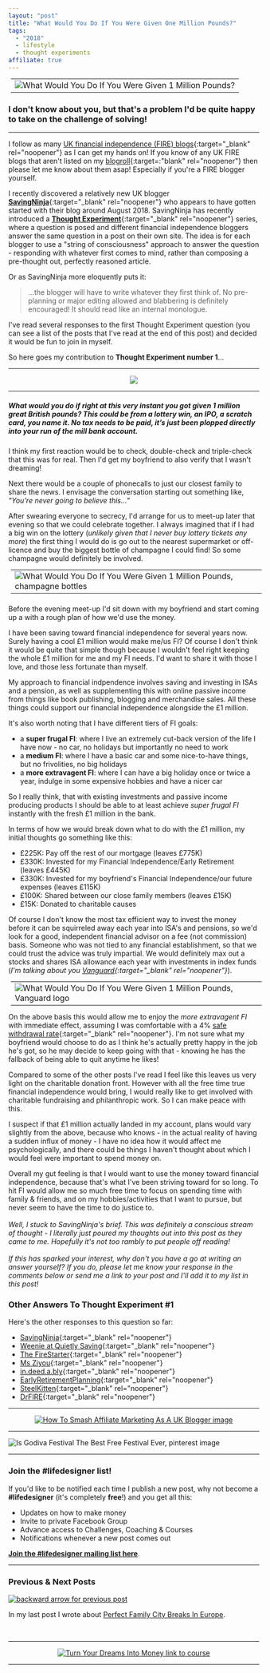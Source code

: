 ```yaml
---
layout: "post"
title: "What Would You Do If You Were Given One Million Pounds?"
tags:
  - "2018"
  - lifestyle
  - thought experiments
affiliate: true
---
```

<center>
<table class="image" style="margin: 5px 5px 5px 5px; float: none;">
<tr><td><img src="/i/2018/thought-experiments/thought-experiment-1.png" alt="What Would You Do If You Were Given 1 Million Pounds?"></td></tr>
</table>
</center>

### I don't know about you, but that's a problem I'd be quite happy to take on the challenge of solving!

***

I follow as many [UK financial independence (FIRE) blogs](/blogroll.html){:target="_blank" rel="noopener"} as I can get my hands on! If you know of any UK FIRE blogs that aren't listed on my [blogroll](/blogroll.html){:target=:"blank" rel="noopener"} then please let me know about them asap! Especially if you're a FIRE blogger yourself.

I recently discovered a relatively new UK blogger [**SavingNinja**](https://thesavingninja.com){:target="_blank" rel="noopener"} who appears to have gotten started with their blog around August 2018. SavingNinja has recently introduced a [**Thought Experiment**](https://thesavingninja.com/category/thought-experiments/){:target="_blank" rel="noopener"} series, where a question is posed and different financial independence bloggers answer the same question in a post on their own site. The idea is for each blogger to use a "string of consciousness" approach to answer the question - responding with whatever first comes to mind, rather than composing a pre-thought out, perfectly reasoned article.

Or as SavingNinja more eloquently puts it:
>...the blogger will have to write whatever they first think of. No pre-planning or major editing allowed and blabbering is definitely encouraged! It should read like an internal monologue.

I've read several responses to the first Thought Experiment question (you can see a list of the posts that I've read at the end of this post) and decided it would be fun to join in myself.

So here goes my contribution to **Thought Experiment number 1**...

***

<!-- START ADVERTISER: Travelzoo from awin.com -->
<center>
<a href="https://www.awin1.com/cread.php?s=1009233&v=5833&q=315801&r=452089">
    <img src="https://www.awin1.com/cshow.php?s=1009233&v=5833&q=315801&r=452089" border="0">
</a>
</center>

<!-- END ADVERTISER: Travelzoo from awin.com -->

*** 

##### What would you do if right at this very instant you got given 1 million great British pounds? *This could be from a lottery win, an IPO, a scratch card, you name it. No tax needs to be paid, it’s just been plopped directly into your run of the mill bank account.*

I think my first reaction would be to check, double-check and triple-check that this was for real. Then I'd get my boyfriend to also verify that I wasn't dreaming!

Next there would be a couple of phonecalls to just our closest family to share the news. I envisage the conversation starting out something like, *"You're never going to believe this..."*

After swearing everyone to secrecy, I'd arrange for us to meet-up later that evening so that we could celebrate together. I always imagined that if I had a big win on the lottery (*unlikely given that I never buy lottery tickets any more*) the first thing I would do is go out to the nearest supermarket or off-licence and buy the biggest bottle of champagne I could find! So some champagne would definitely be involved.
<center>
<table class="image" style="margin: 5px 5px 5px 5px; float: none;">
<tr><td><img src="/i/2018/thought-experiments/champagne.jpg" alt="What Would You Do If You Were Given 1 Million Pounds, champagne bottles"></td></tr>
</table>
</center>
<br>
Before the evening meet-up I'd sit down with my boyfriend and start coming up a with a rough plan of how we'd use the money.

I have been saving toward financial independence for several years now. Surely having a cool £1 million would make me/us FI? Of course I don't think it would be quite that simple though because I wouldn't feel right keeping the whole £1 million for me and my FI needs. I'd want to share it with those I love, and those less fortunate than myself.

My approach to financial indpendence involves saving and investing in ISAs and a pension, as well as supplementing this with online passive income from things like book publishing, blogging and merchandise sales. All these things could support our financial independence alongside the £1 million.

It's also worth noting that I have different tiers of FI goals:

- a **super frugal FI**: where I live an extremely cut-back version of the life I have now - no car, no holidays but importantly no need to work
- a **medium FI**: where I have a basic car and some nice-to-have things, but no frivolities, no big holidays
- a **more extravagent FI**: where I can have a big holiday once or twice a year, indulge in some expensive hobbies and have a nicer car

So I really think, that with existing investments and passive income producing products I should be able to at least achieve *super frugal FI* instantly with the fresh £1 million in the bank.

In terms of how we would break down what to do with the £1 million, my initial thoughts go something like this:

- £225K: Pay off the rest of our mortgage (leaves £775K)
- £330K: Invested for my Financial Independence/Early Retirement (leaves £445K)
- £330K: Invested for my boyfriend's Financial Independence/our future expenses (leaves £115K)
- £100K: Shared between our close family members (leaves £15K)
- £15K: Donated to charitable causes

Of course I don't know the most tax efficient way to invest the money before it can be squirreled away each year into ISA's and pensions, so we'd look for a good, independent financial advisor on a fee (not commission) basis. Someone who was not tied to any financial establishment, so that we could trust the advice was truly impartial. We would definitely max out a stocks and shares ISA allowance each year with investments in index funds (*I'm talking about you [Vanguard](https://www.vanguardinvestor.co.uk/){:target="_blank" rel="noopener"}*).
<center>
<table class="image" style="margin: 5px 5px 5px 5px; float: none;">
<tr><td><img src="/i/2018/thought-experiments/vanguard.png" alt="What Would You Do If You Were Given 1 Million Pounds, Vanguard logo"></td></tr>
</table>
</center>

On the above basis this would allow me to enjoy the *more extravagent FI* with immediate effect, assuming I was comfortable with a 4% [safe withdrawal rate](https://www.madfientist.com/safe-withdrawal-rate/){:target="_blank" rel="noopener"}. I'm not sure what my boyfriend would choose to do as I think he's actually pretty happy in the job he's got, so he may decide to keep going with that - knowing he has the fallback of being able to quit anytime he likes!

Compared to some of the other posts I've read I feel like this leaves us very light on the charitable donation front. However with all the free time true financial independence would bring, I would really like to get involved with charitable fundraising and philanthropic work. So I can make peace with this.

I suspect if that £1 million actually landed in my account, plans would vary slightly from the above, because who knows - in the actual reality of having a sudden influx of money - I have no idea how it would affect me psychologically, and there could be things I haven't thought about which I would feel were important to spend money on.

Overall my gut feeling is that I would want to use the money toward financial independence, because that's what I've been striving toward for so long. To hit FI would allow me so much free time to focus on spending time with family & friends, and on my hobbies/activities that I want to pursue, but never seem to have the time to do justice to.
<br><br>
*Well, I stuck to SavingNinja's brief. This was definitely a conscious stream of thought - I literally just poured my thoughts out into this post as they came to me. Hopefully it's not too rambly to put people off reading!*<br><br>
*If this has sparked your interest, why don't you have a go at writing an answer yourself? If you do, please let me know your response in the comments below or send me a link to your post and I'll add it to my list in this post!*
<br>
### Other Answers To Thought Experiment #1

Here's the other responses to this question so far:

- [SavingNinja](https://thesavingninja.com/what-would-you-do-if-you-got-given-1-million/){:target="_blank" rel="noopener"}
- [Weenie at Quietly Saving](http://quietlysaving.co.uk/2018/10/11/thought-experiment-1/){:target="_blank" rel="noopener"}
- [The FireStarter](http://thefirestarter.co.uk/the-million-pound-question/){:target="_blank" rel="noopener"}
- [Ms Ziyou](http://www.msziyou.com/if-i-won-1m-tomorrow/){:target="_blank" rel="noopener"}
- [in.deed.a.bly](https://indeedably.com/million-pound-question/){:target="_blank" rel="noopener"}
- [EarlyRetirementPlanning](https://earlyretirementplanning.wordpress.com/2018/10/12/what-would-you-do-if-you-got-given-1-million/){:target="_blank" rel="noopener"}
- [SteelKitten](http://steel--kitten.blogspot.com/2018/10/what-would-you-do-if-you-got-given-1.html){:target="_blank" rel="noopener"}
- [DrFIRE](https://drfire.co.uk/million-pound-question/){:target="_blank" rel="noopener"}

***

<!-- START ADVERTISER: Smash Affiliate Marketing -->
<center>
<a href="http://bit.ly/smashaffiliatemarketing" target="_blank"><img src='/aff/how-to-smash-affiliate-marketing-as-a-uk-blogger-leaderboard.png' alt='How To Smash Affiliate Marketing As A UK Blogger image' /></a>
</center>
<!-- END ADVERTISER: Smash Affiliate Marketing -->

***

![Is Godiva Festival The Best Free Festival Ever, pinterest image](/i/2018/thought-experiments/thought-experiment-1-pin.png)

***

### Join the #lifedesigner list!

If you'd like to be notified each time I publish a new post, why not become a <b>#lifedesigner</b> (it's completely <b>free</b>!) and you get all this:

- Updates on how to make money
- Invite to private Facebook Group
- Advance access to Challenges, Coaching & Courses
- Notifications whenever a new post comes out

[**Join the #lifedesigner mailing list here**](/signup/signup_page).

***

### Previous & Next Posts

<a href="/posts/perfect-family-city-breaks-in-europe-this-autumn.html" style="float: left"><img src='/i/backward.png' alt='backward arrow for previous post' /></a> &nbsp;
<!--
<a href="/posts/july-2018-income-report.html" style="float: right"><img src='/i/forward.png' alt='forward arrow for next post' /></a> -->
In my last post I wrote about [Perfect Family City Breaks In Europe](/posts/perfect-family-city-breaks-in-europe-this-autumn.html).<br>
<!-- &nbsp;&nbsp;In my next post I plan to continue my series on how to start publishing your own books, covering how to work with a ghost writer. -->
<!-- [my July 2018 Income & Profit report](/posts/july-2018-income-report.html).-->
<br>

***

<!-- START ADVERTISER: Turn Your Dreams Into Money -->
<center>
<a href="http://bit.ly/turnyourdreamsintomoney" target="_blank"><img src='/aff/turn-your-dreams-into-money-728x90.png' alt='Turn Your Dreams Into Money link to course' /></a>
</center>
<!-- END ADVERTISER: Turn Your Dreams Into Money -->

***


